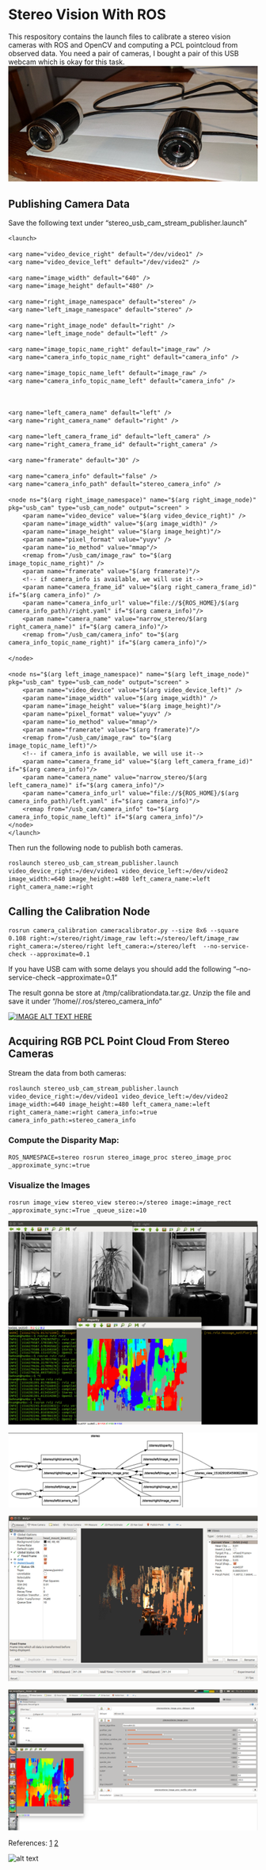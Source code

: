 # Stereo Vision With ROS
This respository contains the launch files to calibrate a stereo vision cameras with ROS and OpenCV and computing a PCL pointcloud from observed data. 
You need a pair of cameras, I bought a pair of this USB webcam which is okay for this task.
![Alt text](images/stereo_usb_cam.jpg?raw=true "stereo_usb_cam")
## Publishing Camera Data
Save the following text under “stereo_usb_cam_stream_publisher.launch”
```
<launch>

<arg name="video_device_right" default="/dev/video1" />
<arg name="video_device_left" default="/dev/video2" />

<arg name="image_width" default="640" />
<arg name="image_height" default="480" />

<arg name="right_image_namespace" default="stereo" />
<arg name="left_image_namespace" default="stereo" />

<arg name="right_image_node" default="right" />
<arg name="left_image_node" default="left" />

<arg name="image_topic_name_right" default="image_raw" />
<arg name="camera_info_topic_name_right" default="camera_info" />

<arg name="image_topic_name_left" default="image_raw" />
<arg name="camera_info_topic_name_left" default="camera_info" />



<arg name="left_camera_name" default="left" />
<arg name="right_camera_name" default="right" />

<arg name="left_camera_frame_id" default="left_camera" />
<arg name="right_camera_frame_id" default="right_camera" />

<arg name="framerate" default="30" />

<arg name="camera_info" default="false" />
<arg name="camera_info_path" default="stereo_camera_info" />
	  
<node ns="$(arg right_image_namespace)" name="$(arg right_image_node)" pkg="usb_cam" type="usb_cam_node" output="screen" >
	<param name="video_device" value="$(arg video_device_right)" />
	<param name="image_width" value="$(arg image_width)" />
	<param name="image_height" value="$(arg image_height)"/>
	<param name="pixel_format" value="yuyv" />
	<param name="io_method" value="mmap"/>
	<remap from="/usb_cam/image_raw" to="$(arg image_topic_name_right)" />
	<param name="framerate" value="$(arg framerate)"/> 
	<!-- if camera_info is available, we will use it-->
	<param name="camera_frame_id" value="$(arg right_camera_frame_id)" if="$(arg camera_info)" /> 
	<param name="camera_info_url" value="file://${ROS_HOME}/$(arg camera_info_path)/right.yaml" if="$(arg camera_info)"/>
	<param name="camera_name" value="narrow_stereo/$(arg right_camera_name)" if="$(arg camera_info)"/> 
	<remap from="/usb_cam/camera_info" to="$(arg camera_info_topic_name_right)" if="$(arg camera_info)"/>

</node>

<node ns="$(arg left_image_namespace)" name="$(arg left_image_node)" pkg="usb_cam" type="usb_cam_node" output="screen" >
	<param name="video_device" value="$(arg video_device_left)" />
	<param name="image_width" value="$(arg image_width)" />
	<param name="image_height" value="$(arg image_height)"/>
	<param name="pixel_format" value="yuyv" />
	<param name="io_method" value="mmap"/>
	<param name="framerate" value="$(arg framerate)"/> 
	<remap from="/usb_cam/image_raw" to="$(arg image_topic_name_left)"/>
	<!-- if camera_info is available, we will use it-->
	<param name="camera_frame_id" value="$(arg left_camera_frame_id)" if="$(arg camera_info)"/> 
	<param name="camera_name" value="narrow_stereo/$(arg left_camera_name)" if="$(arg camera_info)"/> 
	<param name="camera_info_url" value="file://${ROS_HOME}/$(arg camera_info_path)/left.yaml" if="$(arg camera_info)"/> 
	<remap from="/usb_cam/camera_info" to="$(arg camera_info_topic_name_left)" if="$(arg camera_info)"/>
</node>
</launch>
```

Then run the following node to publish both cameras.
```
roslaunch stereo_usb_cam_stream_publisher.launch video_device_right:=/dev/video1 video_device_left:=/dev/video2 image_width:=640 image_height:=480 left_camera_name:=left right_camera_name:=right
```
## Calling the Calibration Node
```
rosrun camera_calibration cameracalibrator.py --size 8x6 --square 0.108 right:=/stereo/right/image_raw left:=/stereo/left/image_raw right_camera:=/stereo/right left_camera:=/stereo/left  --no-service-check --approximate=0.1
```

If you have USB cam with some delays you should add the following “–no-service-check –approximate=0.1”


The result gonna be store at /tmp/calibrationdata.tar.gz. Unzip the file and save it under “/home/<username>/.ros/stereo_camera_info“
  
  [![IMAGE ALT TEXT HERE](https://img.youtube.com/vi/-omqbmmUX1E/0.jpg)](https://www.youtube.com/watch?v=-omqbmmUX1E)



## Acquiring RGB PCL Point Cloud From Stereo Cameras
Stream the data from both cameras:
```
roslaunch stereo_usb_cam_stream_publisher.launch video_device_right:=/dev/video1 video_device_left:=/dev/video2 image_width:=640 image_height:=480 left_camera_name:=left right_camera_name:=right camera_info:=true camera_info_path:=stereo_camera_info
```

### Compute the Disparity Map:
```
ROS_NAMESPACE=stereo rosrun stereo_image_proc stereo_image_proc _approximate_sync:=true
```
### Visualize the Images
```
rosrun image_view stereo_view stereo:=/stereo image:=image_rect _approximate_sync:=True _queue_size:=10
```

![Alt text](images/disparity.jpg?raw=true "disparity")

![Alt text](images/stereo_image_proc_graph.jpg?raw=true "stereo_image_proc_graph")

![Alt text](images/stereo_vision_pointlcoud.jpg?raw=true "graph")

![Alt text](images/stereo_vision_rqt_reconfigure.png?raw=true "graph")

References: [1](http://ros-developer.com/2018/01/18/stereo-camera-calibration-with-ros-and-opencv/)
[2](http://ros-developer.com/2018/01/18/rgbd-pcl-point-cloud-from-stereo-vision-with-ros-and-opencv/)


![alt text](https://img.shields.io/badge/license-BSD-blue.svg)
